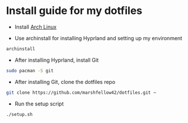 # Install guide for my dotfiles

- Install [Arch Linux](https://archlinux.org/download/)

- Use archinstall for installing Hyprland and setting up my environment
```bash
archinstall
```

- After installing Hyprland, install Git
```bash
sudo pacman -S git
```

- After installing Git, clone the dotfiles repo
```bash
git clone https://github.com/marshfellow42/dotfiles.git ~
```

- Run the setup script
```bash
./setup.sh
```
